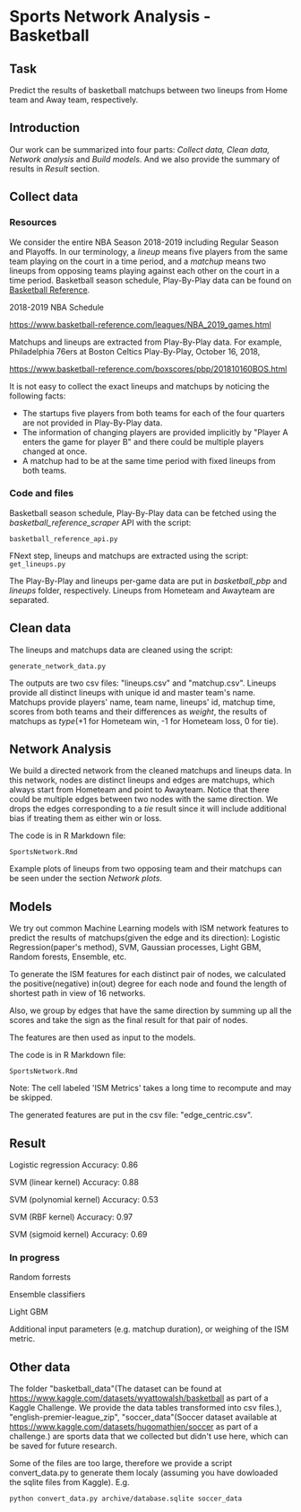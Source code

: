 # Sports Network Analysis - Basketball 


## Task
Predict the results of basketball matchups between two lineups from Home team and Away team, respectively. 

## Introduction 
Our work can be summarized into four parts: _Collect data, Clean data, Network analysis_ and _Build models_. And we also provide the summary of results in _Result_ section.


## Collect data

### Resources
We consider the entire NBA Season 2018-2019 including Regular Season and Playoffs. In our terminology, a _lineup_ means five players from the same team playing on the court in a time period, and a _matchup_ means two lineups from opposing teams playing against each other on the court in a time period. Basketball season schedule, Play-By-Play data can be found on [Basketball Reference](https://www.basketball-reference.com/).  

2018-2019 NBA Schedule

https://www.basketball-reference.com/leagues/NBA_2019_games.html

Matchups and lineups are extracted from Play-By-Play data. For example, Philadelphia 76ers at Boston Celtics Play-By-Play, October 16, 2018,

https://www.basketball-reference.com/boxscores/pbp/201810160BOS.html

It is not easy to collect the exact lineups and matchups by noticing the following facts:

- The startups five players from both teams for each of the four quarters are not provided in Play-By-Play data. 
- The information of changing players are provided implicitly by "Player A enters the game for player B" and there could be multiple players changed at once.
- A matchup had to be at the same time period with fixed lineups from both teams.  

### Code and files
Basketball season schedule, Play-By-Play data can be fetched using the _basketball_reference_scraper_ API with the script:

```basketball_reference_api.py```

FNext step, lineups and matchups are extracted using the script:
```get_lineups.py```


The Play-By-Play and lineups per-game data are put in _basketball_pbp_ and _lineups_ folder, respectively. Lineups from Hometeam and Awayteam are separated.

## Clean data
The lineups and matchups data are cleaned using the script:

```generate_network_data.py```

The outputs are two csv files: "lineups.csv" and "matchup.csv". Lineups provide all distinct lineups with unique id and master team's name. Matchups provide players' name, team name, lineups' id, matchup time, scores from both teams and their differences as _weight_, the results of matchups as _type_(+1 for Hometeam win, -1 for Hometeam loss, 0 for tie). 


## Network Analysis

We build a directed network from the cleaned matchups and lineups data. In this network, nodes are distinct lineups and edges are matchups, which always start from Hometeam and point to Awayteam. Notice that there could be multiple edges between two nodes with the same direction. We drops the edges corresponding to a _tie_ result since it will include additional bias if treating them as either win or loss.  

The code is in R Markdown file: 

```SportsNetwork.Rmd```

Example plots of lineups from two opposing team and their matchups can be seen under the section _Network plots_.

## Models
We try out common Machine Learning models with ISM network features to predict the results of matchups(given the edge and its direction): Logistic Regression(paper's method), SVM, Gaussian processes, Light GBM, Random forests, Ensemble, etc. 

To generate the ISM features for each distinct pair of nodes, we calculated the positive(negative) in(out) degree for each node and found the length of shortest path in view of 16 networks.

Also, we group by edges that have the same direction by summing up all the scores and take the sign as the final result for that pair of nodes.  

The features are then used as input to the models.

The code is in R Markdown file: 

```SportsNetwork.Rmd```

Note: The cell labeled 'ISM Metrics' takes a long time to recompute and may be skipped.

The generated features are put in the csv file: "edge_centric.csv".

## Result

Logistic regression
Accuracy: 0.86

SVM (linear kernel)
Accuracy: 0.88

SVM (polynomial kernel)
Accuracy: 0.53

SVM (RBF kernel)
Accuracy: 0.97

SVM (sigmoid kernel)
Accuracy: 0.69

### In progress

Random forrests

Ensemble classifiers

Light GBM

Additional input parameters (e.g. matchup duration), or weighing of the ISM metric.



## Other data 
The folder "basketball_data"(The dataset can be found at https://www.kaggle.com/datasets/wyattowalsh/basketball as part of a Kaggle Challenge. We provide the data tables transformed into csv files.), "english-premier-league_zip", "soccer_data"(Soccer dataset available at https://www.kaggle.com/datasets/hugomathien/soccer as part of a challenge.) are sports data that we collected but didn't use here, which can be saved for future research. 

Some of the files are too large, therefore we provide a script convert_data.py to generate them localy (assuming you have dowloaded the sqlite files from Kaggle). E.g.

```python convert_data.py archive/database.sqlite soccer_data```
